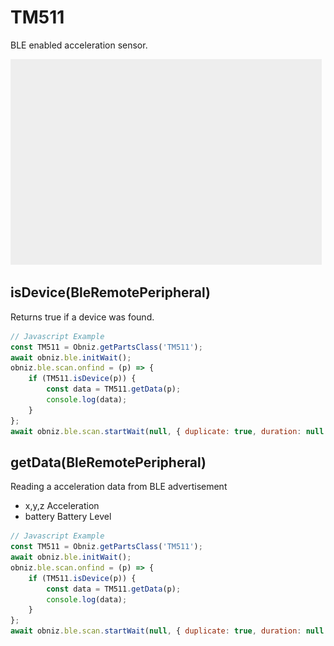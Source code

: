 # TM511

BLE enabled acceleration sensor.

![](image.jpg)

## isDevice(BleRemotePeripheral)

Returns true if a device was found.

```javascript
// Javascript Example
const TM511 = Obniz.getPartsClass('TM511');
await obniz.ble.initWait();
obniz.ble.scan.onfind = (p) => {
    if (TM511.isDevice(p)) {
        const data = TM511.getData(p);
        console.log(data);
    }
};
await obniz.ble.scan.startWait(null, { duplicate: true, duration: null });
```

## getData(BleRemotePeripheral)

Reading a acceleration data from BLE advertisement

- x,y,z Acceleration
- battery Battery Level

```javascript
// Javascript Example
const TM511 = Obniz.getPartsClass('TM511');
await obniz.ble.initWait();
obniz.ble.scan.onfind = (p) => {
    if (TM511.isDevice(p)) {
        const data = TM511.getData(p);
        console.log(data);
    }
};
await obniz.ble.scan.startWait(null, { duplicate: true, duration: null });
```
